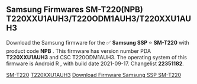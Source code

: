 <h2>Samsung Firmwares SM-T220(NPB) T220XXU1AUH3/T220ODM1AUH3/T220XXU1AUH3</h2>
Download the Samsung firmware for the ✅ <strong>Samsung SSP </strong> ⭐ <strong>SM-T220</strong> with product code <strong>NPB</strong> . This firmware has version number PDA <strong>T220XXU1AUH3</strong> and CSC T220ODM1AUH3. The operating system of this firmware is Android R , with build date 2021-09-17. Changelist <strong>22351182</strong>.


[SM-T220](https://samfirm.shop/samsung/model/SM-T220)
[T220XXU1AUH3](https://samfirm.shop/samsung/pda/T220XXU1AUH3)
[Download Firmware Samsung SSP SM-T220](https://samfirm.shop/samsung/firmware/457404)
